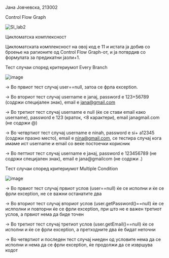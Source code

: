 Јана Јовчевска, 213002

Control Flow Graph 

![SI_lab2](https://github.com/janajovchevska/SI_2023_lab2_213002/assets/128175593/ce98189b-03ba-4743-95dd-ca25c23eb380)

Цикломатска комплексност

Цикломатската комплексност на овој код е 11 и истата ја добив со броење на рагионите од Control Flow Graph-от, и ја потврдив со формулата за предикатни јазли+1.

Тест случаи според критериумот Every Branch

![image](https://github.com/janajovchevska/SI_2023_lab2_213002/assets/128175593/72dd3b6e-070f-4816-9906-cb60aef214f6)

-> Во првиот тест случај user==null, затоа се фрла exception.

-> Во вториот тест случај username e janaj, password е 123+56789 (содржи специјален знак), email е jana@gmail.com

-> Во третиот тест случај username е null (ќе се стави email како username), password е 123 (краток, <8 карактери), email janagmail.com (не содржи @)

-> Во четвртиот тест случај username e ninah, password е si+ a12345 (содржи празно место), email е nina@gmail.com, се тестира случај кога имаме ист username и email со веќе постоечки корисник

-> Во петтиот тест случај username е јанај, password е 123456789 (не содржи специјален знак), email е jana@gmailcom (не содржи .)

Tест случаи според критериумот Multiple Condition

![image](https://github.com/janajovchevska/SI_2023_lab2_213002/assets/128175593/1f3b1e8f-fc88-4493-9547-08338560e185)


-> Во првиот тест случај првиот услов (user==null) ќе се исполни и ќе се фрли exception, не се важни останатите два

-> Во вториот тест случај вториот услов (user.getPassword()==null) ќе се ислполни и повторни ќе се фрли exception,
при што не е важен третиот услов, а првиот нема да биде точен

-> Во третиот тест случај третиот услов (user.getEmail()==null) ќе се исполни и ќе се фрли exception, а претходните два ќе бидат неточни

-> Во четвртиот и последен тест случај ниеден од условите нема да се исполни и нема да се фрли exception, ќе продолжи да се извршува кодот



